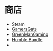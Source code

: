 # 商店
- [Steam]()
- [GamersGate](https://www.gamersgate.com/)
- [GreenManGaming](https://www.greenmangaming.com/)
- [Humble Bundle](https://www.humblebundle.com/)
- 